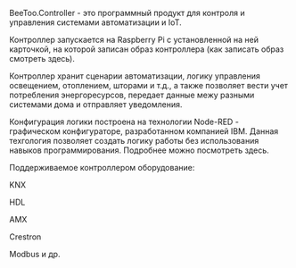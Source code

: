 BeeToo.Controller - это программный продукт для контроля и управления системами автоматизации и IoT.

Контроллер запускается на Raspberry Pi с установленной на ней карточкой, на которой записан образ контроллера \(как записать образ смотреть здесь\).

Контроллер хранит сценарии автоматизации, логику управления освещением, отоплением, шторами и т.д., а также позволяет вести учет потребления энергоресурсов, передает данные межу разными системами дома и отправляет уведомления.

Конфигурация логики построена на технологии Node-RED - графическом конфигураторе, разработанном компанией IBM. Данная техгология позволяет создать логику работы без использования навыков программирования. Подробнее можно посмотреть здесь.



Поддерживаемое контроллером оборудование:

KNX

HDL

AMX

Crestron

Modbus и др.



